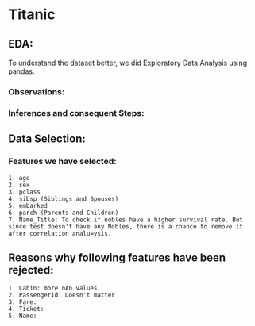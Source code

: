 # Titanic

## EDA:
  To understand the dataset better, we did Exploratory Data Analysis using pandas.
  ### Observations:
  ### Inferences and consequent Steps:

## Data Selection:
  ### Features we have selected: 
    1. age
    2. sex
    3. pclass
    4. sibsp (Siblings and Spouses)
    5. embarked
    6. parch (Parents and Children)
    7. Name_Title: To check if nobles have a higher survival rate. But since test doesn't have any Nobles, there is a chance to remove it after correlation analu=ysis.

##  Reasons why following features have been rejected:
    1. Cabin: more nAn values
    2. PassengerId: Doesn't matter
    3. Fare: 
    4. Ticket:
    5. Name:
